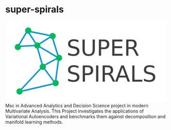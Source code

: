 # super-spirals
![logo](super-spirals.png)  
Msc in Advanced Analytics and Decision Science project in modern Multivariate Analysis.  This Project investigates the applications of Variational Autoencoders and benchmarks them against decomposition and manifold learning methods.  

